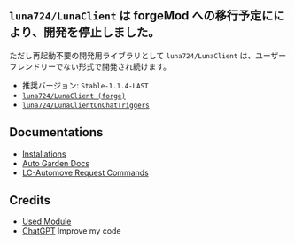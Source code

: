 ## `luna724/LunaClient` は forgeMod への移行予定ににより、開発を停止しました。 <br />
ただし再起動不要の開発用ライブラリとして `luna724/LunaClient` は、ユーザーフレンドリーでない形式で開発され続けます。 <br />
- 推奨バージョン: `Stable-1.1.4-LAST`
- [`luna724/LunaClient (forge)`](https://github.com/luna724/LunaClientForge)
- [`luna724/LunaClientOnChatTriggers`](https://github.com/luna724/LunaClientOnCT)

## Documentations
- [Installations](/docs/install.md)
- [Auto Garden Docs](/docs/lc_gardening.md)
- [LC-Automove Request Commands](/docs/lc_automove_requests.md)
  
## Credits
- [Used Module](/docs/credit.md)
- [ChatGPT](https://chatgpt.com/)
  Improve my code

